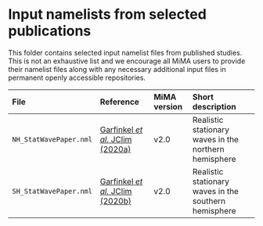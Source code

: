 # Input namelists from selected publications

This folder contains selected input namelist files from published studies. This is not an exhaustive list and we encourage all MiMA users to provide their namelist files along with any necessary additional input files in permanent openly accessible repositories.

| File  |  Reference  |  MiMA version  |  Short description  |
|:--|:--|:--|:--|
`NH_StatWavePaper.nml`  |  [Garfinkel _et al._ JClim (2020a)](http://journals.ametsoc.org/doi/10.1175/JCLI-D-19-0181.1)  |  v2.0  |  Realistic stationary waves in the northern hemisphere  |
`SH_StatWavePaper.nml`  |  [Garfinkel _et al._ JClim (2020b)](https://journals.ametsoc.org/doi/10.1175/JCLI-D-20-0195.1)|v2.0|Realistic stationary waves in the southern hemisphere|
